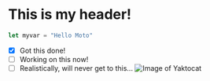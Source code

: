 # This is my header! #
``` javascript
let myvar = "Hello Moto"
```
- [x] Got this done!
- [ ] Working on this now!
- [ ] Realistically, will never get to this...
![Image of Yaktocat](https://octodex.github.com/images/yaktocat.png)
